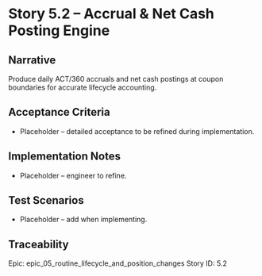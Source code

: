 # Story 5.2 – Accrual & Net Cash Posting Engine

## Narrative
Produce daily ACT/360 accruals and net cash postings at coupon boundaries for accurate lifecycle accounting.

## Acceptance Criteria
- Placeholder – detailed acceptance to be refined during implementation.

## Implementation Notes
- Placeholder – engineer to refine.

## Test Scenarios
- Placeholder – add when implementing.

## Traceability
Epic: epic_05_routine_lifecycle_and_position_changes
Story ID: 5.2
